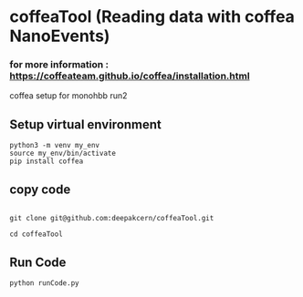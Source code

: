 # coffeaTool (Reading data with coffea NanoEvents)
### for more information : https://coffeateam.github.io/coffea/installation.html
coffea setup for monohbb run2


## Setup virtual environment
```
python3 -m venv my_env
source my_env/bin/activate
pip install coffea
```

## copy code 
```

git clone git@github.com:deepakcern/coffeaTool.git

cd coffeaTool
```

## Run Code

```
python runCode.py
```

